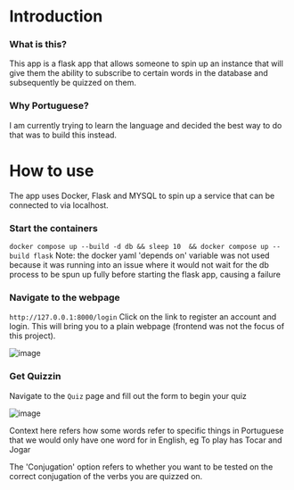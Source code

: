 # Introduction
### What is this?
This app is a flask app that allows someone to spin up an instance that will give them the ability to subscribe to certain words in the database and subsequently be quizzed on them.

### Why Portuguese?
I am currently trying to learn the language and decided the best way to do that was to build this instead.

# How to use
The app uses Docker, Flask and MYSQL to spin up a service that can be connected to via localhost.
### Start the containers
`docker compose up --build -d db && sleep 10  && docker compose up --build flask`
Note: the docker yaml 'depends on' variable was not used because it was running into an issue where it would not wait for the db process to be spun up fully before starting the flask app, causing a failure

### Navigate to the webpage
`http://127.0.0.1:8000/login`
Click on the link to register an account and login. This will bring you to a plain webpage (frontend was not the focus of this project).

![image](https://github.com/user-attachments/assets/795970a4-30fa-440b-a8f7-f3b36c07a6cf)


### Get Quizzin
Navigate to the `Quiz` page and fill out the form to begin your quiz 

![image](https://github.com/user-attachments/assets/d0530688-1a1e-4c53-89b8-18e4ce8fde83)

Context here refers how some words refer to specific things in Portuguese that we would only have one word for in English, eg To play has Tocar and Jogar

The 'Conjugation' option refers to whether you want to be tested on the correct conjugation of the verbs you are quizzed on.
